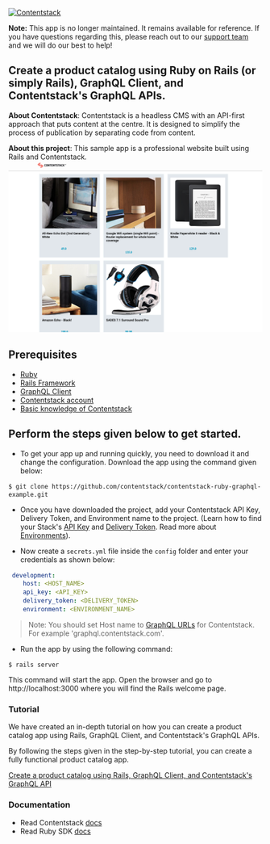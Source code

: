 [![Contentstack](https://www.contentstack.com/docs/static/images/contentstack.png)](https://www.contentstack.com/)

**Note:** This app is no longer maintained. It remains available for reference. If you have questions regarding this, please reach out to our [support team](mailto:support@contentstack.com) and we will do our best to help!

## Create a product catalog using Ruby on Rails (or simply Rails), GraphQL Client, and Contentstack's GraphQL APIs.

**About Contentstack**: Contentstack is a headless CMS with an API-first approach that puts content at the centre. It is designed to simplify the process of publication by separating code from content.

**About this project**: This sample app is a professional website built using Rails and Contentstack.
![Homepage Screenshot](./app/assets/images/product_list.png?raw=true "Homepage screenshot")

## Prerequisites

-   [Ruby](https://www.ruby-lang.org/en/documentation/installation/)
-   [Rails Framework](https://rubyonrails.org/)
-   [GraphQL Client](https://rubygems.org/gems/graphql-client)
-   [Contentstack account](https://www.app.contentstack.com/)
-   [Basic knowledge of Contentstack](https://www.contentstack.com/docs/)


## Perform the steps given below to get started.

 - To get your app up and running quickly, you need to download it and change the configuration. Download the app using the command given below:
```
$ git clone https://github.com/contentstack/contentstack-ruby-graphql-example.git 
```
  
 - Once you have downloaded the project, add your Contentstack API Key, Delivery Token, and Environment name to the project. (Learn how to find your Stack's [API Key](https://www.contentstack.com/docs/guide/stack#edit-a-stack) and [Delivery Token](https://www.contentstack.com/docs/guide/tokens#create-a-delivery-token). Read more about [Environments](https://www.contentstack.com/docs/guide/environments)).

 - Now create a ```secrets.yml``` file inside the ```config``` folder and enter your credentials as shown below:

```yml
 development:
    host: <HOST_NAME>
    api_key: <API_KEY>
    delivery_token: <DELIVERY_TOKEN>
    environment: <ENVIRONMENT_NAME> 
```
> Note: You should set Host name to [GraphQL URLs](https://www.contentstack.com/docs/developers/apis/graphql-content-delivery-api/#base-url) for Contentstack. For example 'graphql.contentstack.com'.
 - Run the app by using the following command:
```
$ rails server
```

This command will start the app. Open the browser and go to http://localhost:3000 where you will find the Rails welcome page.


### Tutorial
We have created an in-depth tutorial on how you can create a product catalog app using Rails, GraphQL Client, and Contentstack's GraphQL APIs.

By following the steps given in the step-by-step tutorial, you can create a fully functional product catalog app.


[Create a product catalog using Rails, GraphQL Client, and Contentstack's GraphQL API](https://www.contentstack.com/docs/developers/sample-apps/build-a-product-catalog-app-using-ruby-on-rails-graphql-client-and-contentstack-graphql-apis)

### Documentation
* Read Contentstack [docs](https://www.contentstack.com/docs/)
* Read Ruby SDK [docs](https://github.com/contentstack/contentstack-ruby)
